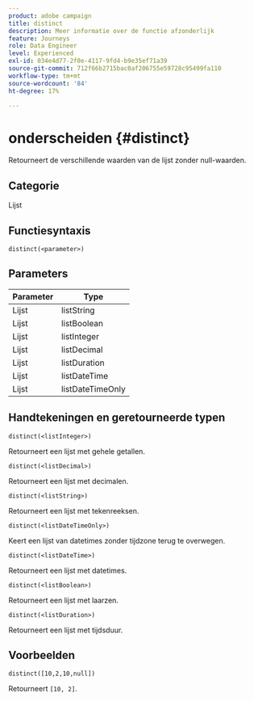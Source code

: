 ```yaml
---
product: adobe campaign
title: distinct
description: Meer informatie over de functie afzonderlijk
feature: Journeys
role: Data Engineer
level: Experienced
exl-id: 034e4d77-2f0e-4117-9fd4-b9e35ef71a39
source-git-commit: 712f66b2715bac0af206755e59728c95499fa110
workflow-type: tm+mt
source-wordcount: '84'
ht-degree: 17%

---
```


# onderscheiden {#distinct}

Retourneert de verschillende waarden van de lijst zonder null-waarden.

## Categorie

Lijst

## Functiesyntaxis

`distinct(<parameter>)`

## Parameters

| Parameter | Type |
|-----------|------------------|
| Lijst | listString |
| Lijst | listBoolean |
| Lijst | listInteger |
| Lijst | listDecimal |
| Lijst | listDuration |
| Lijst | listDateTime |
| Lijst | listDateTimeOnly |

## Handtekeningen en geretourneerde typen

`distinct(<listInteger>)`

Retourneert een lijst met gehele getallen.

`distinct(<listDecimal>)`

Retourneert een lijst met decimalen.

`distinct(<listString>)`

Retourneert een lijst met tekenreeksen.

`distinct(<listDateTimeOnly>)`

Keert een lijst van datetimes zonder tijdzone terug te overwegen.

`distinct(<listDateTime>)`

Retourneert een lijst met datetimes.

`distinct(<listBoolean>)`

Retourneert een lijst met laarzen.

`distinct(<listDuration>)`

Retourneert een lijst met tijdsduur.

## Voorbeelden

`distinct([10,2,10,null])`

Retourneert `[10, 2]`.

